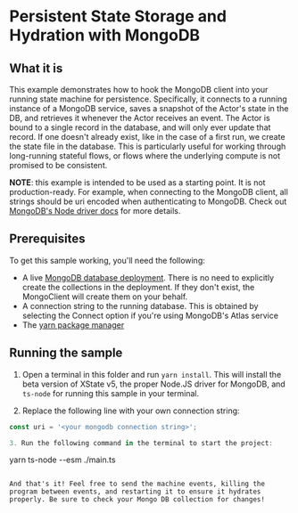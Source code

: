 # Persistent State Storage and Hydration with MongoDB

## What it is

This example demonstrates how to hook the MongoDB client into your running state machine for persistence.
Specifically, it connects to a running instance of a MongoDB service, saves a snapshot of the Actor's state in the DB, and retrieves it whenever the Actor receives an event.
The Actor is bound to a single record in the database, and will only ever update that record.
If one doesn't already exist, like in the case of a first run, we create the state file in the database.
This is particularly useful for working through long-running stateful flows, or flows where the underlying compute is not promised to be consistent.

**NOTE**: this example is intended to be used as a starting point. It is not production-ready. For example, when connecting to the MongoDB client, all strings should be uri encoded when authenticating to MongoDB. Check out [MongoDB's Node driver docs](https://www.mongodb.com/docs/drivers/node/current/fundamentals/authentication/mechanisms/) for more details.

## Prerequisites

To get this sample working, you'll need the following:

- A live [MongoDB database deployment](https://www.mongodb.com/docs/atlas/create-connect-deployments/). There is no need to explicitly create the collections in the deployment. If they don't exist, the MongoClient will create them on your behalf.
- A connection string to the running database. This is obtained by selecting the Connect option if you're using MongoDB's Atlas service
- The [yarn package manager](https://yarnpkg.com/)

## Running the sample

1. Open a terminal in this folder and run `yarn install`. This will install the beta version of XState v5, the proper Node.JS driver for MongoDB, and `ts-node` for running this sample in your terminal.

2. Replace the following line with your own connection string:

```ts
const uri = '<your mongodb connection string>';

3. Run the following command in the terminal to start the project:

```
yarn ts-node --esm ./main.ts
```

And that's it! Feel free to send the machine events, killing the program between events, and restarting it to ensure it hydrates properly. Be sure to check your Mongo DB collection for changes!
